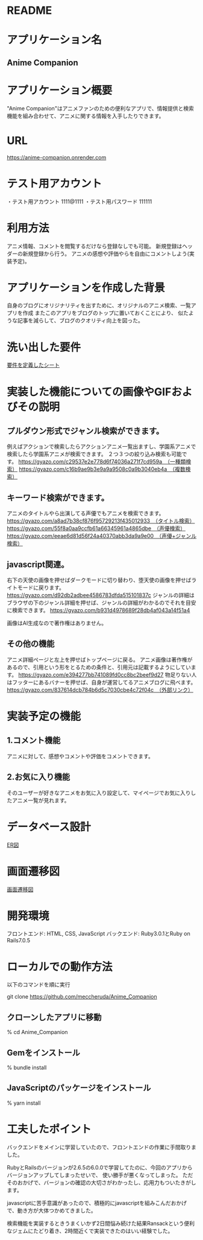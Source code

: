 # README

# アプリケーション名
## Anime Companion

# アプリケーション概要
"Anime Companion"はアニメファンのための便利なアプリで、情報提供と検索機能を組み合わせて、アニメに関する情報を入手したりできます。

# URL
https://anime-companion.onrender.com


# テスト用アカウント
・テスト用アカウント   1111@1111
・テスト用パスワード   111111

# 利用方法
アニメ情報、コメントを閲覧するだけなら登録なしでも可能。
新規登録はヘッダーの新規登録から行う。
アニメの感想や評価やらを自由にコメントしよう(実装予定)。

# アプリケーションを作成した背景
自身のブログにオリジナリティを出すために、オリジナルのアニメ検索、一覧アプリを作成
またこのアプリをブログのトップに置いておくことにより、
似たような記事を減らして、ブログのクオリティ向上を図った。

# 洗い出した要件
[要件を定義したシート](https://docs.google.com/spreadsheets/d/13ONyghjHVy58w5LQR5VdwaS3J8yiNE7gKrG8P7TJf40/edit#gid=982722306)

# 実装した機能についての画像やGIFおよびその説明
## プルダウン形式でジャンル検索ができます。
例えばアクションで検索したらアクションアニメ一覧出ますし、学園系アニメで検索したら学園系アニメが検索できます。
２つ３つの絞り込み検索も可能です。
https://gyazo.com/c29537e2e778d6f74036a271f7cd959a　（一種類検索）
https://gyazo.com/c16b9ae9b3e9a9a9508c0a9b3040eb4a　（複数検索）

## キーワード検索ができます。
アニメのタイトルやら出演してる声優でもアニメを検索できます。
https://gyazo.com/a8ad7b38cf876f95729213f435012933　（タイトル検索）
https://gyazo.com/55f8a0aa9ccfb61a66345961a4865dbe　（声優検索）
https://gyazo.com/eeae6d81d56f24a40370abb3da9a9e00　（声優+ジャンル検索）

## javascript関連。
右下の天使の画像を押せばダークモードに切り替わり、堕天使の画像を押せばライトモードに戻ります。
https://gyazo.com/d92db2adbee4586783dfda515101837c
ジャンルの詳細はブラウザの下のジャンル詳細を押せば、ジャンルの詳細がわかるのでそれを目安に検索できます。
https://gyazo.com/b931d4978689f28db4af043a14f51a4

画像はAI生成なので著作権はありません。

## その他の機能
アニメ詳細ページと左上を押せばトップページに戻る。
アニメ画像は著作権があるので、引用という形をとるための条件と、引用元は記載するようにしています。
https://gyazo.com/e394277bb741089fd0cc8bc2beef9d27
物足りない人はフッターにあるバナーを押せば、自身が運営してるアニメブログに飛べます。
https://gyazo.com/837614dcb784b6d5c7030cbe4c72f04c　（外部リンク）



# 実装予定の機能
## 1.コメント機能
アニメに対して、感想やコメントや評価をコメントできます。

## 2.お気に入り機能
そのユーザーが好きなアニメをお気に入り設定して、マイページでお気に入りしたアニメ一覧が見れます。


# データベース設計
[ER図](app/assets/images/ER%E5%9B%B3.png)

# 画面遷移図
[画面遷移図](app/assets/images/%E9%81%B7%E7%A7%BB%E5%9B%B3.png)


# 開発環境

フロントエンド: HTML, CSS, JavaScript
バックエンド: Ruby3.0.1とRuby on Rails7.0.5


# ローカルでの動作方法
以下のコマンドを順に実行

git clone https://github.com/meccheruda/Anime_Companion
## クローンしたアプリに移動
% cd Anime_Companion
## Gemをインストール
% bundle install
## JavaScriptのパッケージをインストール
% yarn install


# 工夫したポイント
バックエンドをメインに学習していたので、フロントエンドの作業に手間取りました。

RubyとRailsのバージョンが2.6.5の6.0.0で学習してたのに、今回のアプリからバージョンアップしてしまったせいで、
使い勝手が悪くなってしまった。
ただそのおかげで、バージョンの確認の大切さがわかったし、応用力もついたきがします。

javascriptに苦手意識があったので、積極的にjavascriptを組みこんだおかげで、動き方が大体つかめてきました。

検索機能を実装するときうまくいかず2日間悩み続けた結果Ransackという便利なジェムにたどり着き、2時間近くで実装できたのはいい経験でした。